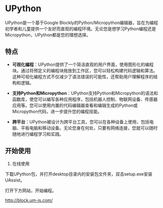 # UPython

UPython是一个基于Google Blockly的Python/Micropython编辑器，旨在为编程初学者和儿童提供一个友好而直观的编程环境。无论您是想学习Python编程还是Micropython，UPython都是您的理想选择。

## 特点

- **可视化编程**：UPython提供了一个简洁直观的用户界面，使用图形化的编程块。通过将预定义的编程块拖放到工作区，您可以轻松构建代码逻辑和算法。这种可视化编程方式不仅减少了语法错误的可能性，还帮助用户理解程序的结构和逻辑。

- **支持Python和Micropython**：UPython支持Python和Micropython的语法和函数库，使您可以编写各种应用程序，包括机器人控制、物联网设备、传感器应用等。您可以使用内置的代码编辑器查看和编辑生成的Python或Micropython代码，进一步提升您的编程技能。

- **跨平台**：UPython被设计为跨平台工具，您可以在各种设备上使用，包括电脑、平板电脑和移动设备。无论您身在何处，只要有网络连接，您就可以随时随地进行编程学习和实践。

## 开始使用
1. 在线使用

下载UPython包，并打开desktop目录内的安装包文件夹，双击setup.exe安装UAssist。

打开下方网站，开始编程。

http://block.um-js.com/